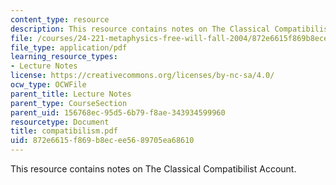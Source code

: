 ```yaml
---
content_type: resource
description: This resource contains notes on The Classical Compatibilist Account.
file: /courses/24-221-metaphysics-free-will-fall-2004/872e6615f869b8ecee5689705ea68610_compatibilism.pdf
file_type: application/pdf
learning_resource_types:
- Lecture Notes
license: https://creativecommons.org/licenses/by-nc-sa/4.0/
ocw_type: OCWFile
parent_title: Lecture Notes
parent_type: CourseSection
parent_uid: 156768ec-95d5-6b79-f8ae-343934599960
resourcetype: Document
title: compatibilism.pdf
uid: 872e6615-f869-b8ec-ee56-89705ea68610
---
```

This resource contains notes on The Classical Compatibilist Account.